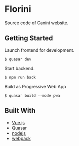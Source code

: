 # Florini

Source code of Canini website.

## Getting Started

Launch frontend for development.
```
$ quasar dev
```

Start backend.
```
$ npm run back
```

Build as Progressive Web App 
```
$ quasar build --mode pwa
```

## Built With

* [Vue.js](https://vuejs.org/)
* [Quasar](https://v1.quasar-framework.org/)
* [nodejs](https://nodejs.org/)
* [webpack](https://webpack.js.org/)